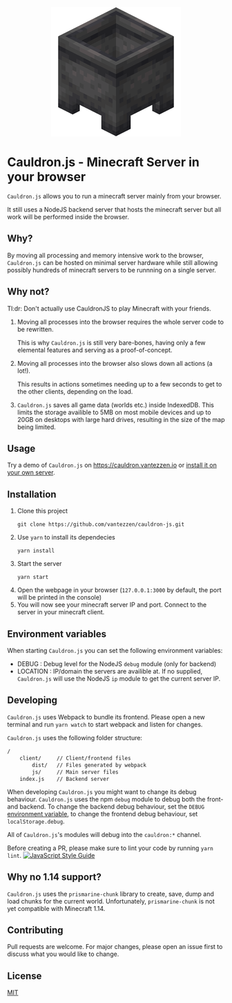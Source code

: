 <p align="center">
    <img src="client/icon.png" height="300"><br />
</p>

# Cauldron.js - Minecraft Server in your browser

`Cauldron.js` allows you to run a minecraft server mainly from your browser.

It still uses a NodeJS backend server that hosts the minecraft server but all work will be performed inside the browser.

## Why?
By moving all processing and memory intensive work to the browser, `Cauldron.js` can be hosted on minimal server hardware while still allowing possibly hundreds of minecraft servers to be runnning on a single server.

## Why not?
Tl:dr: Don't actually use CauldronJS to play Minecraft with your friends.

1. Moving all processes into the browser requires the whole server code to be rewritten. 

    This is why `Cauldron.js` is still very bare-bones, having only a few elemental features and serving as a proof-of-concept.

2. Moving all processes into the browser also slows down all actions (a lot!).

    This results in actions sometimes needing up to a few seconds to get to the other clients, depending on the load.

3. `Cauldron.js` saves all game data (worlds etc.) inside IndexedDB. This limits the storage availible to 5MB on most mobile devices and up to 20GB on desktops with large hard drives, resulting in the size of the map being limited.

## Usage
Try a demo of `Cauldron.js` on <https://cauldron.vantezzen.io> or [install it on your own server](#Installation).

## Installation

1. Clone this project
   ```
   git clone https://github.com/vantezzen/cauldron-js.git
   ```
2. Use `yarn` to install its dependecies
   ```
   yarn install
   ```
3. Start the server
   ```
   yarn start
   ```
4. Open the webpage in your browser (`127.0.0.1:3000` by default, the port will be printed in the console)
5. You will now see your minecraft server IP and port. Connect to the server in your minecraft client.

## Environment variables
When starting `Cauldron.js` you can set the following environment variables:
- DEBUG : Debug level for the NodeJS `debug` module (only for backend)
- LOCATION : IP/domain the servers are availible at. If no supplied, `Cauldron.js` will use the NodeJS `ip` module to get the current server IP.

## Developing
`Cauldron.js` uses Webpack to bundle its frontend. Please open a new terminal and run `yarn watch` to start webpack and listen for changes.

`Cauldron.js` uses the following folder structure:
```
/
    client/     // Client/frontend files
        dist/   // Files generated by webpack
        js/     // Main server files
    index.js    // Backend server
```

When developing `Cauldron.js` you might want to change its debug behaviour. `Cauldron.js` uses the npm `debug` module to debug both the front- and backend. To change the backend debug behaviour, set the `DEBUG` [environment variable](#Environment-variables), to change the frontend debug behaviour, set `localStorage.debug`. 

All of `Cauldron.js`'s modules will debug into the `cauldron:*` channel.


Before creating a PR, please make sure to lint your code by running `yarn lint`.
[![JavaScript Style Guide](https://cdn.rawgit.com/standard/standard/master/badge.svg)](https://github.com/standard/standard)

## Why no 1.14 support?
`Cauldron.js` uses the `prismarine-chunk` library to create, save, dump and load chunks for the current world. Unfortunately, `prismarine-chunk` is not yet compatible with Minecraft 1.14.

## Contributing
Pull requests are welcome. For major changes, please open an issue first to discuss what you would like to change.

## License
[MIT](https://choosealicense.com/licenses/mit/)